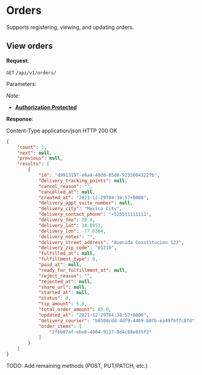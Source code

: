 # Orders
Supports registering, viewing, and updating orders.

## View orders

**Request**:

`GET` `/api/v1/orders/`

Parameters:

*Note:*

- **[Authorization Protected](authentication.md)**

**Response**:

Content-Type application/json
HTTP 200 OK

```json
{
    "count": 1,
    "next": null,
    "previous": null,
    "results": [
        {
            "id": "d9913197-e6a4-48dd-85d0-9235004322fb",
            "delivery_tracking_points": null,
            "cancel_reason": "",
            "cancelled_at": null,
            "created_at": "2021-12-29T04:38:57+0000",
            "delivery_appt_suite_number": null,
            "delivery_city": "Mexico City",
            "delivery_contact_phone": "+525511111111",
            "delivery_fee": 20.0,
            "delivery_lat": 38.8951,
            "delivery_lon": -77.0364,
            "delivery_notes": "",
            "delivery_street_address": "Avenida Constitucion 123",
            "delivery_zip_code": "01210",
            "fulfilled_at": null,
            "fulfillment_type": 0,
            "paid_at": null,
            "ready_for_fulfillment_at": null,
            "reject_reason": "",
            "rejected_at": null,
            "share_url": null,
            "started_at": null,
            "status": 0,
            "tip_amount": 5.0,
            "total_order_amount": 85.0,
            "updated_at": "2021-12-29T04:38:57+0000",
            "delivery_courier": "b0500cdd-4df9-4469-b0fb-ea49f9f7c8fd",
            "order_items": [
                "2f6b07af-ebe6-4904-9117-0d4c88e035f2"
            ]
        }
    ]
}
```

TODO: Add remaining methods (POST, PUT/PATCH, etc.)
